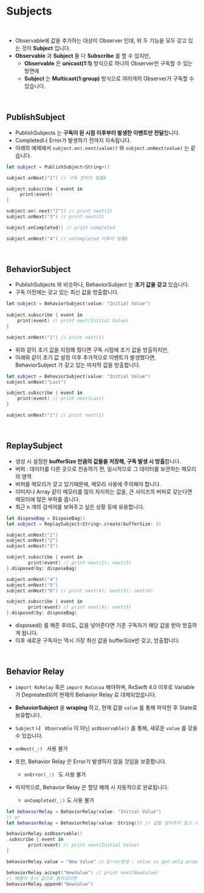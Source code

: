 # Subjects

<br>

- Observable에 값을 추가하는 대상이 Observer 인데, 위 두 기능을 모두 갖고 있는 것이 **Subject** 입니다.
- **Observable** 과 **Subject** 둘 다 **Subscribe** 를 할 수 있지만,
  - **Observable** 은 **unicast(1:1)** 방식으로 하나의 Observer만 구독할 수 있는 방면에
  - **Subject** 는 **Multicast(1:group)** 방식으로 여러개의 Observer가 구독할 수 있습니다.


<br>

## PublishSubject

- PublishSubjects 는 **구독이 된 시점 이후부터 발생한 이벤트만 전달**합니다.
- Completed나 Error가 발생하기 전까지 지속됩니다.
- 아래의 예제에서 `subject.on(.next(value))` 와 `subject.onNext(value)` 는 같습니다.

```swift
let subject = PublishSubject<String>()

subject.onNext("1") // 구독 전이라 방출X

subject.subscribe { event in
     print(event)
}

subject.on(.next("2")) // print next(2)
subject.onNext("3") // print next(3)

subject.onCompleted() // print completed

subject.onNext("4") // onCompleted 이후라 방출X
```

<br>

## BehaviorSubject

- PublishSubjects 와 비슷하나, BehaviorSubject 는 **초기 값을 갖고** 있습니다.
- 구독 이전에는 갖고 있는 최신 값을 방출합니다.

```swift
let subject = BehaviorSubject(value: "Initial Value")
        
subject.subscribe { event in
    print(event) // print next(Initial Value)
}

subject.onNext("1") // print next(1)
```

- 위와 같이 초기 값을 지정해 줬다면 구독 시점에 초기 값을 방출하지만,
- 아래와 같이 초기 값 설정 이후 추가적으로 이벤트가 발생했다면, BehaviorSubject 가 갖고 있는 마지막 값을 방출합니다.

```swift
let subject = BehaviorSubject(value: "Initial Value")
subject.onNext("Last") 

subject.subscribe { event in
    print(event) // print next(Last)
}

subject.onNext("1") // print next(1)
```

<br>

## ReplaySubject

- 생성 시 설정한 **bufferSize 만큼의 값들을 저장해, 구독 발생 시 방출**합니다.
- 버퍼 : 데이터를 다른 곳으로 전송하기 전, 일시적으로 그 데이터를 보관하는 메모리의 영역
- 버퍼를 메모리가 갖고 있기때문에, 메모리 사용에 주의해야 합니다.
- 이미지나 Array 같이 메모리를 많이 차지하는 값을, 큰 사이즈의 버퍼로 갖는다면 메모리에 많은 부하를 줍니다.
- 최근 n 개의 검색어를 보여주고 싶은 상황 등에 유용합니다.

```swift
let disposeBag = DisposeBag()
let subject = ReplaySubject<String>.create(bufferSize: 2)

subject.onNext("1")
subject.onNext("2")
subject.onNext("3")

subject.subscribe { event in
		print(event) // print next(2); next(3)
}.disposed(by: disposeBag)

subject.onNext("4")
subject.onNext("5")
subject.onNext("6") // print next(4); next(5); next(6)

subject.subscribe { event in
		print(event) // print next(4); next(5)
}.disposed(by: disposeBag)
```

- disposed() 를 해준 후라도, 값을 넣어준다면 기존 구독자가 해당 값을 받아 방출하게 됩니다.
- 이후 새로운 구독자는 역시 가장 최신 값을 bufferSize만 갖고, 방출합니다.

<br>

## Behavior Relay

- `import RxRelay`  혹은 `import RxCocoa` 해야하며, RxSwift 4.0 이후로 Variable 가 Depreated되어 현재의 Behavior Relay 로 대체되었습니다.
- **BehaviorSubject** 을 **wraping** 하고, 현재 값을 `value` 를 통해 파악한 후 State로 보유합니다.
-  `Subject` 나 ` Observable` 이 아닌 `asObservable()` 를 통해, 새로운  `value` 를 갖을 수 있습니다.
  - `onNext(_:) ` 사용 불가

- 또한, Behavior Relay 은 Error가 발생하지 않을 것임을 보증합니다.
  - `onError(_:) ` 도 사용 불가

- 마지막으로, Behavior Relay 은 할당 해제 시 자동적으로 완료됩니다.
  - `onCompleted(_:)` 도 사용 불가


```swift
let behaviorRelay = BehaviorRelay(value: "Initial Value")
// or
let behaviorRelay = BehaviorRelay(value: String()) // 값을 넣어주지 않고 구독이 발생하면, print next() 로 빈 값 출력

behaviorRelay.asObservable()
.subscribe { event in
		print(event) // print next(Initial Value)
}

behaviorRelay.value = "New Value" // Error발생 : value is get-only property

behaviorRelay.accept("NewValue") // print next(NewValue)
// 배열이 초기 값으로 들어갔다면
behaviorRelay.append("NewValue")
```
